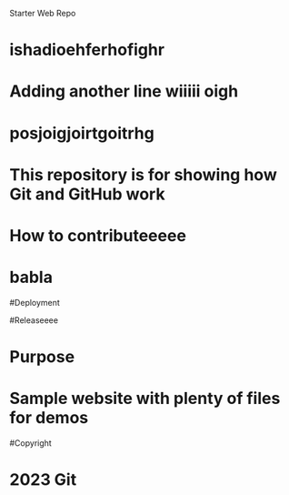 Starter Web Repo
# ishadioehferhofighr
# Adding another line wiiiii oigh
# posjoigjoirtgoitrhg
# This repository is for showing how Git and GitHub work
# How to contributeeeee
# babla
#Deployment

#Releaseeee

# Purpose

# Sample website with plenty of files for demos

#Copyright
# 2023 Git